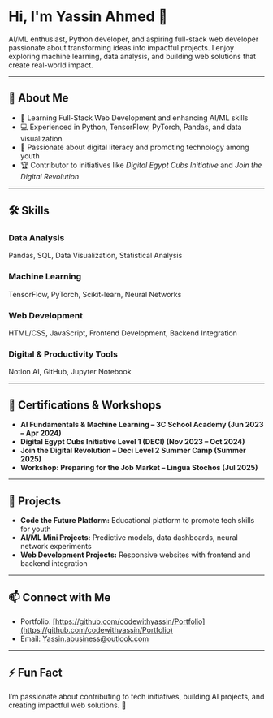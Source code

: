# Hi, I'm Yassin Ahmed 👋

AI/ML enthusiast, Python developer, and aspiring full-stack web developer passionate about transforming ideas into impactful projects. I enjoy exploring machine learning, data analysis, and building web solutions that create real-world impact.

---

## 🚀 About Me
- 🌱 Learning Full-Stack Web Development and enhancing AI/ML skills  
- 💻 Experienced in Python, TensorFlow, PyTorch, Pandas, and data visualization  
- 🎯 Passionate about digital literacy and promoting technology among youth  
- 🏆 Contributor to initiatives like *Digital Egypt Cubs Initiative* and *Join the Digital Revolution*  

---

## 🛠 Skills

### Data Analysis
Pandas, SQL, Data Visualization, Statistical Analysis

### Machine Learning
TensorFlow, PyTorch, Scikit-learn, Neural Networks

### Web Development
HTML/CSS, JavaScript, Frontend Development, Backend Integration

### Digital & Productivity Tools
Notion AI, GitHub, Jupyter Notebook

---

## 📜 Certifications & Workshops

- **AI Fundamentals & Machine Learning – 3C School Academy (Jun 2023 – Apr 2024)**  
- **Digital Egypt Cubs Initiative Level 1 (DECI) (Nov 2023 – Oct 2024)**  
- **Join the Digital Revolution – Deci Level 2 Summer Camp (Summer 2025)**  
- **Workshop: Preparing for the Job Market – Lingua Stochos (Jul 2025)**  

---

## 🌱 Projects
- **Code the Future Platform:** Educational platform to promote tech skills for youth  
- **AI/ML Mini Projects:** Predictive models, data dashboards, neural network experiments  
- **Web Development Projects:** Responsive websites with frontend and backend integration  

---

## 📫 Connect with Me
- Portfolio: [https://github.com/codewithyassin/Portfolio](https://github.com/codewithyassin/Portfolio)  
- Email: [Yassin.abusiness@outlook.com](mailto:Yassin.abusiness@outlook.com)  

---

## ⚡ Fun Fact
I’m passionate about contributing to tech initiatives, building AI projects, and creating impactful web solutions. 🚀
